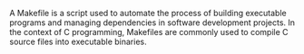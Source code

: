 A Makefile is a script used to automate the process of building executable programs and managing dependencies in software development projects. In the context of C programming, Makefiles are commonly used to compile C source files into executable binaries.
